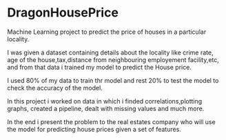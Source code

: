 # DragonHousePrice
Machine Learning project to predict the price of houses in a particular locality.

I was given a dataset containing details about the locality like crime rate, age of the house,tax,distance from neighbouring employement facility,etc, and from that data i trained my model to predict the House price.

I used 80% of my data to train thr model and rest 20% to test the model to check the accuracy of the model.

In this project i worked on data in which i finded correlations,plotting graphs, created a pipeline, dealt with missing values and much more.

In the end i present the problem to the real estates company who will use the model for predicting house prices given a set of features.
